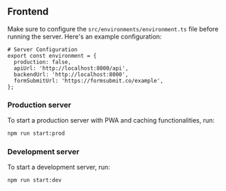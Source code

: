 ## Frontend

Make sure to configure the `src/environments/environment.ts` file before running the server. Here's an example configuration:

```env
# Server Configuration
export const environment = {
  production: false,
  apiUrl: 'http://localhost:8000/api',
  backendUrl: 'http://localhost:8000',
  formSubmitUrl: 'https://formsubmit.co/example',
};

```

### Production server

To start a production server with PWA and caching functionalities, run:

```bash
npm run start:prod
```

### Development server

To start a development server, run:

```bash
npm run start:dev
```
